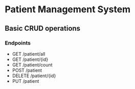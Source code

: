 # Patient Management System

## Basic CRUD operations

### Endpoints

- GET /patient/all
- GET /patient/{id}
- GET /patient/count
- POST /patient
- DELETE /patient/{id}
- PUT /patient
